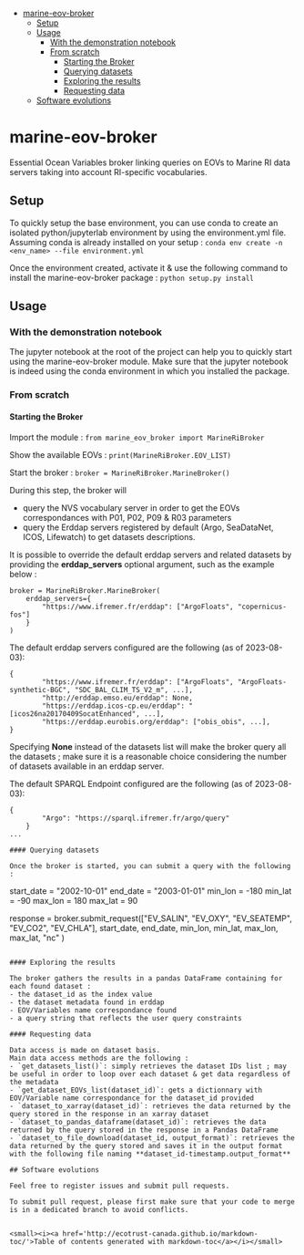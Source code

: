 - [marine-eov-broker](#marine-eov-broker)
  * [Setup](#setup)
  * [Usage](#usage)
    + [With the demonstration notebook](#with-the-demonstration-notebook)
    + [From scratch](#from-scratch)
      - [Starting the Broker](#starting-the-broker)
      - [Querying datasets](#querying-datasets)
      - [Exploring the results](#exploring-the-results)
      - [Requesting data](#requesting-data)
  * [Software evolutions](#software-evolutions)

  
  
# marine-eov-broker
Essential Ocean Variables broker linking queries on EOVs to Marine RI data servers taking into account RI-specific vocabularies.

## Setup
To quickly setup the base environment, you can use conda to create an isolated python/jupyterlab environment by using the environment.yml file.
Assuming conda is already installed on your setup :
`conda env create -n <env_name> --file environment.yml`

Once the environment created, activate it & use the following command to install the marine-eov-broker package :
`python setup.py install`

## Usage

### With the demonstration notebook
The jupyter notebook at the root of the project can help you to quickly start using the marine-eov-broker module.
Make sure that the jupyter notebook is indeed using the conda environment in which you installed the package.

### From scratch

#### Starting the Broker
Import the module :
`from marine_eov_broker import MarineRiBroker`

Show the available EOVs :
`print(MarineRiBroker.EOV_LIST)`

Start the broker :
`broker = MarineRiBroker.MarineBroker()`

During this step, the broker will 
- query the NVS vocabulary server in order to get the EOVs correspondances with P01, P02, P09 & R03 parameters
- query the Erddap servers registered by default (Argo, SeaDataNet, ICOS, Lifewatch) to get datasets descriptions.

It is possible to override the default erddap servers and related datasets by providing the **erddap_servers** optional argument, such as the example below :
```
broker = MarineRiBroker.MarineBroker(
    erddap_servers={
        "https://www.ifremer.fr/erddap": ["ArgoFloats", "copernicus-fos"]
    }
)
```
  

The default erddap servers configured are the following (as of 2023-08-03):  
```
{
        "https://www.ifremer.fr/erddap": ["ArgoFloats", "ArgoFloats-synthetic-BGC", "SDC_BAL_CLIM_TS_V2_m", ...],
        "http://erddap.emso.eu/erddap": None,
        "https://erddap.icos-cp.eu/erddap": "[icos26na20170409SocatEnhanced", ...],
        "https://erddap.eurobis.org/erddap": ["obis_obis", ...],
}
```  
  
Specifying **None** instead of the datasets list will make the broker query all the datasets ; make sure it is a reasonable choice considering the number of datasets available in an erddap server.

The default SPARQL Endpoint configured are the following (as of 2023-08-03):  
```
{
        "Argo": "https://sparql.ifremer.fr/argo/query"
    }
...

#### Querying datasets
  
Once the broker is started, you can submit a query with the following :
```
start_date = "2002-10-01"
end_date = "2003-01-01"
min_lon = -180
min_lat = -90
max_lon = 180
max_lat = 90

response = broker.submit_request(["EV_SALIN", "EV_OXY", "EV_SEATEMP", "EV_CO2", "EV_CHLA"], 
                                 start_date,
                                 end_date,
                                 min_lon,
                                 min_lat,
                                 max_lon,
                                 max_lat,
                                 "nc"
                                 )
```
  
#### Exploring the results
  
The broker gathers the results in a pandas DataFrame containing for each found dataset :
- the dataset_id as the index value
- the dataset metadata found in erddap
- EOV/Variables name correspondance found
- a query string that reflects the user query constraints
  
#### Requesting data
  
Data access is made on dataset basis.  
Main data access methods are the following :
- `get_datasets_list()`: simply retrieves the dataset IDs list ; may be useful in order to loop over each dataset & get data regardless of the metadata
- `get_dataset_EOVs_list(dataset_id)`: gets a dictionnary with EOV/Variable name correspondance for the dataset_id provided
- `dataset_to_xarray(dataset_id)`: retrieves the data returned by the query stored in the response in an xarray dataset
- `dataset_to_pandas_dataframe(dataset_id)`: retrieves the data returned by the query stored in the response in a Pandas DataFrame
- `dataset_to_file_download(dataset_id, output_format)`: retrieves the data returned by the query stored and saves it in the output format with the following file naming **dataset_id-timestamp.output_format**

## Software evolutions

Feel free to register issues and submit pull requests.

To submit pull request, please first make sure that your code to merge is in a dedicated branch to avoid conflicts.  
  
  
<small><i><a href='http://ecotrust-canada.github.io/markdown-toc/'>Table of contents generated with markdown-toc</a></i></small>

